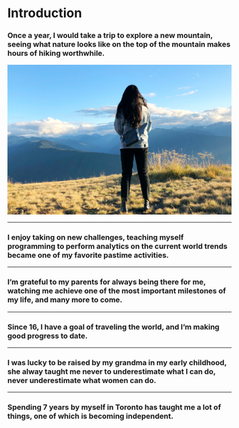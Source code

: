 # Introduction

### Once a year, I would take a trip to explore a new mountain, seeing what nature looks like on the top of the mountain makes hours of hiking worthwhile.
![Once a year, I would take a trip to explore a new mountain, seeing what nature looks like on the top of the mountain makes hours of hiking worthwhile.](imgs/1.JPG)

---

### I enjoy taking on new challenges, teaching myself programming to perform analytics on the current world trends became one of my favorite pastime activities.

---
### I’m grateful to my parents for always being there for me, watching me achieve one of the most important milestones of my life, and many more to come.

---
### Since 16, I have a goal of traveling the world, and I’m making good progress to date.

---
### I was lucky to be raised by my grandma in my early childhood, she alway taught me never to underestimate what I can do, never underestimate what women can do.

---
### Spending 7 years by myself in Toronto has taught me a lot of things, one of which is becoming independent.
<!--stackedit_data:
eyJoaXN0b3J5IjpbLTkyNTg5ODEyNiw5ODE0NjEzNDgsLTE5ND
Y3MTc1NDUsLTEyOTQxNjU3OTVdfQ==
-->